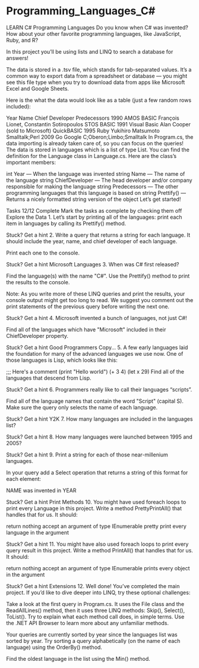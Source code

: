 # Programming_Languages_C#
LEARN C#
Programming Languages
Do you know when C# was invented? How about your other favorite programming languages, like JavaScript, Ruby, and R?

In this project you’ll be using lists and LINQ to search a database for answers!

The data is stored in a .tsv file, which stands for tab-separated values. It’s a common way to export data from a spreadsheet or database — you might see this file type when you try to download data from apps like Microsoft Excel and Google Sheets.

Here is the what the data would look like as a table (just a few random rows included):

Year	Name	Chief Developer	Predecessors
1990	AMOS BASIC	François Lionet, Constantin Sotiropoulos	STOS BASIC
1991	Visual Basic	Alan Cooper (sold to Microsoft)	QuickBASIC
1995	Ruby	Yukihiro Matsumoto	Smalltalk;Perl
2009	Go	Google	C;Oberon;Limbo;Smalltalk
In Program.cs, the data importing is already taken care of, so you can focus on the queries! The data is stored in languages which is a list of type List<Language>. You can find the definition for the Language class in Language.cs. Here are the class’s important members:

int Year — When the language was invented
string Name — The name of the language
string ChiefDeveloper — The head developer and/or company responsible for making the language
string Predecessors — The other programming languages that this language is based on
string Prettify() — Returns a nicely formatted string version of the object
Let’s get started!

Tasks
12/12 Complete
Mark the tasks as complete by checking them off
Explore the Data
1.
Let’s start by printing all of the languages: print each item in languages by calling its Prettify() method.


Stuck? Get a hint
2.
Write a query that returns a string for each language. It should include the year, name, and chief developer of each language.

Print each one to the console.


Stuck? Get a hint
Microsoft Languages
3.
When was C# first released?

Find the language(s) with the name "C#". Use the Prettify() method to print the results to the console.

Note: As you write more of these LINQ queries and print the results, your console output might get too long to read. We suggest you comment out the print statements of the previous query before writing the next one.


Stuck? Get a hint
4.
Microsoft invented a bunch of languages, not just C#!

Find all of the languages which have "Microsoft" included in their ChiefDeveloper property.


Stuck? Get a hint
Good Programmers Copy...
5.
A few early languages laid the foundation for many of the advanced languages we use now. One of those languages is Lisp, which looks like this:

;;; Here's a comment
(print "Hello world")
(+ 3 4)
(let x 29)
Find all of the languages that descend from Lisp.


Stuck? Get a hint
6.
Programmers really like to call their languages “scripts”.

Find all of the language names that contain the word "Script" (capital S). Make sure the query only selects the name of each language.


Stuck? Get a hint
Y2K
7.
How many languages are included in the languages list?


Stuck? Get a hint
8.
How many languages were launched between 1995 and 2005?


Stuck? Get a hint
9.
Print a string for each of those near-millenium languages.

In your query add a Select operation that returns a string of this format for each element:

NAME was invented in YEAR

Stuck? Get a hint
Print Methods
10.
You might have used foreach loops to print every Language in this project. Write a method PrettyPrintAll() that handles that for us. It should:

return nothing
accept an argument of type IEnumerable<Language>
pretty print every language in the argument

Stuck? Get a hint
11.
You might have also used foreach loops to print every query result in this project. Write a method PrintAll() that handles that for us. It should:

return nothing
accept an argument of type IEnumerable<Object>
prints every object in the argument

Stuck? Get a hint
Extensions
12.
Well done! You’ve completed the main project. If you’d like to dive deeper into LINQ, try these optional challenges:

Take a look at the first query in Program.cs. It uses the File class and the ReadAllLines() method, then it uses three LINQ methods: Skip(), Select(), ToList(). Try to explain what each method call does, in simple terms. Use the .NET API Browser to learn more about any unfamiliar methods.

Your queries are currently sorted by year since the languages list was sorted by year. Try sorting a query alphabetically (on the name of each language) using the OrderBy() method.

Find the oldest language in the list using the Min() method.
